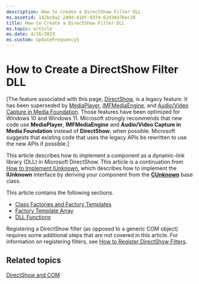 ```yaml
---
description: How to Create a DirectShow Filter DLL
ms.assetid: 142bc8a2-240d-418f-9374-62d34a76ec38
title: How to Create a DirectShow Filter DLL
ms.topic: article
ms.date: 4/26/2023
ms.custom: UpdateFrequency5
---
```


# How to Create a DirectShow Filter DLL

\[The feature associated with this page, [DirectShow](/windows/win32/directshow/directshow), is a legacy feature. It has been superseded by [MediaPlayer](/uwp/api/Windows.Media.Playback.MediaPlayer), [IMFMediaEngine](/windows/win32/api/mfmediaengine/nn-mfmediaengine-imfmediaengine), and [Audio/Video Capture in Media Foundation](windows/win32/medfound/audio-video-capture-in-media-foundation). Those features have been optimized for Windows 10 and Windows 11. Microsoft strongly recommends that new code use **MediaPlayer**, **IMFMediaEngine** and **Audio/Video Capture in Media Foundation** instead of **DirectShow**, when possible. Microsoft suggests that existing code that uses the legacy APIs be rewritten to use the new APIs if possible.\]

This article describes how to implement a component as a dynamic-link library (DLL) in Microsoft DirectShow. This article is a continuation from [How to Implement IUnknown](how-to-implement-iunknown.md), which describes how to implement the **IUnknown** interface by deriving your component from the [**CUnknown**](cunknown.md) base class.

This article contains the following sections.

-   [Class Factories and Factory Templates](class-factories-and-factory-templates.md)
-   [Factory Template Array](factory-template-array.md)
-   [DLL Functions](dll-functions.md)

Registering a DirectShow filter (as opposed to a generic COM object) requires some additional steps that are not covered in this article. For information on registering filters, see [How to Register DirectShow Filters](how-to-register-directshow-filters.md).

## Related topics

<dl> <dt>

[DirectShow and COM](directshow-and-com.md)
</dt> </dl>

 

 



